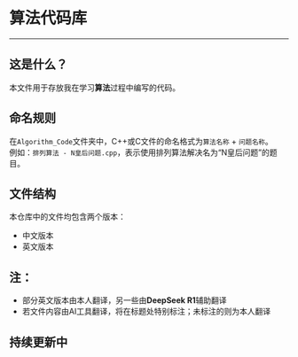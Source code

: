 # 算法代码库  

---  

## 这是什么？  
本文件用于存放我在学习**算法**过程中编写的代码。  

## 命名规则  
在`Algorithm_Code`文件夹中，C++或C文件的命名格式为`算法名称` + `问题名称`。  
例如：`排列算法 - N皇后问题.cpp`，表示使用排列算法解决名为“N皇后问题”的题目。  

## 文件结构  
本仓库中的文件均包含两个版本：  
- 中文版本  
- 英文版本  

## 注：  
- 部分英文版本由本人翻译，另一些由**DeepSeek R1**辅助翻译  
- 若文件内容由AI工具翻译，将在标题处特别标注；未标注的则为本人翻译  

## 持续更新中  
